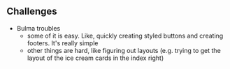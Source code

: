 ## Challenges

- Bulma troubles
  - some of it is easy. Like, quickly creating styled buttons and creating footers. It's really simple
  - other things are hard, like figuring out layouts (e.g. trying to get the layout of the ice cream cards in the index right)